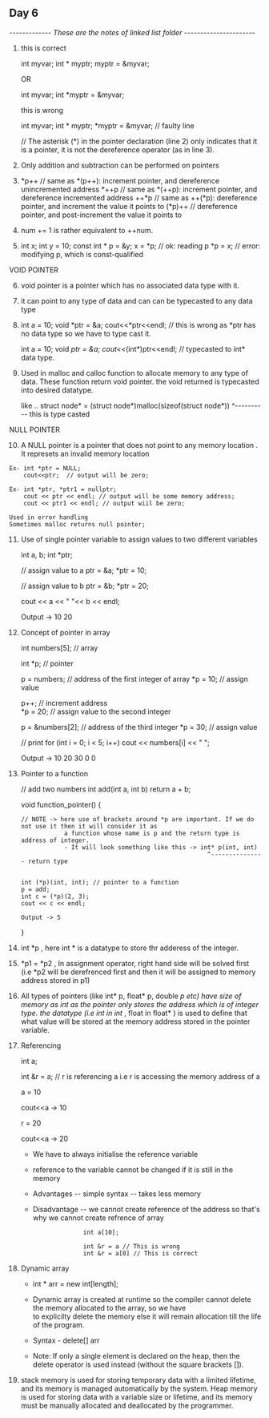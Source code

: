 ## Day 6

*------------- These are the notes of linked list folder ----------------------*

1.
    this is correct

    int myvar;
    int * myptr;
    myptr = &myvar;

    OR

    int myvar;
    int *myptr = &myvar;

    this is wrong

    int myvar;
    int * myptr;
    *myptr = &myvar; // faulty line

    // The asterisk (*) in the pointer declaration (line 2) only indicates that it is a pointer, it is not the dereference operator (as in line 3).


2.  Only addition and subtraction can be performed on pointers

3. *p++   // same as *(p++): increment pointer, and dereference unincremented address
    *++p   // same as *(++p): increment pointer, and dereference incremented address
    ++*p   // same as ++(*p): dereference pointer, and increment the value it points to
    (*p)++ // dereference pointer, and post-increment the value it points to

4. num += 1 is rather equivalent to ++num.

5.  int x;
    int y = 10;
    const int * p = &y;
    x = *p;          // ok: reading p
    *p = x;          // error: modifying p, which is const-qualified

VOID POINTER

6. void pointer is a pointer which has no associated data type with it.

7. it can point to any type of data and can can be typecasted to any data type

8.  int a = 10;
    void *ptr = &a;
    cout<<*ptr<<endl;  // this is wrong as *ptr has no data type so we have to type cast it.

    int a = 10;
    void *ptr = &a;
    cout<<*(int*)ptr<<endl;  // typecasted to int* data type.

9. Used in malloc and calloc function to allocate memory to any type of data. These function return void pointer.
    the void returned is typecasted into desired datatype.

    like ..   struct node* =  (struct node*)malloc(sizeof(struct node*))
                                    ^---------- this is type casted

NULL POINTER

10.  A NULL pointer is a pointer that does not point to any memory location . It represets an invalid memory location

    Ex- int *ptr = NULL;
        cout<<ptr;  // output will be zero;

    Ex- int *ptr, *ptr1 = nullptr;
        cout << ptr << endl; // output will be some memory address;
        cout << ptr1 << endl; // output wiil be zero;

    Used in error handling
    Sometimes malloc returns null pointer;

11. Use of single pointer variable to assign values to two different variables

    int a, b;
    int *ptr;
    
    // assign value to a
    ptr = &a;
    *ptr = 10;
    
    // assign value to b
    ptr = &b;
    *ptr = 20;

    cout << a << " "<< b << endl;

    Output -> 10 20

12. Concept of pointer in array

    int numbers[5]; // array

    int *p; // pointer

    p = numbers; // address of the first integer of array
    *p = 10; // assign value

    p++; // increment address   
    *p = 20; // assign value to the second integer

    p = &numbers[2]; // address of the third integer
    *p = 30; // assign value

    // print
    for (int i = 0; i < 5; i++)
        cout << numbers[i] << " ";

    Output -> 10 20 30 0 0 

13. Pointer to a function

    // add two numbers
    int add(int a, int b) return a + b;
    
    void function_pointer()
    {

        // NOTE -> here use of brackets around *p are important. If we do not use it then it will consider it as
                    a function whose name is p and the return type is address of integer.
                    - It will look something like this -> int* p(int, int)
                                                            ^--------------- return type            


        int (*p)(int, int); // pointer to a function
        p = add;
        int c = (*p)(2, 3);
        cout << c << endl;

        Output -> 5
    }        

14. int *p , here int * is a datatype to store thr adderess of the integer.

15. *p1 = *p2 , In assignment operator, right hand side will be solved first (i.e *p2 will be derefrenced first and then it
            will be assigned to memory address stored in p1)

16. All types of pointers (like int* p, float* p, double *p etc) have size of memory as int as the pointer only stores the address which is of integer type. the datatype (i.e int in int* , float in float* ) is used to define that what value will be stored at the memory address stored in the pointer variable.

17. Referencing 

    int a;

    int &r = a; // r is referencing a i.e r is accessing the memory address of a 
    
    a = 10

    cout<<a -> 10

    r = 20

    cout<<a -> 20


    - We have to always initialise the reference variable
    - reference to the variable cannot be changed if it is still in the memory

    - Advantages -- simple syntax
                 -- takes less memory

    - Disadvantage -- we cannot create reference of the address so that's why we cannot create refrence of array   

                        int a[10];

                        int &r = a // This is wrong
                        int &r = a[0] // This is correct

18. Dynamic array
    
    -  int * arr = new int[length];

    - Dynamic array is created at runtime so the compiler cannot delete the memory allocated to the array, so we have   
        to explicilty delete the memory else it will remain allocation till the life of the program.

    - Syntax - delete[] arr

    - Note: If only a single element is declared on the heap, then the delete operator is used instead (without the square brackets []).

19.  stack memory is used for storing temporary data with a limited lifetime, and its memory is managed automatically by the system. Heap memory is used for storing data with a variable size or lifetime, and its memory must be manually allocated and deallocated by the programmer.